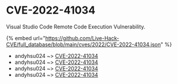 # CVE-2022-41034

Visual Studio Code Remote Code Execution Vulnerability.

{% embed url="https://github.com/Live-Hack-CVE/full_database/blob/main/cves/2022/CVE-2022-41034.json" %}


* andyhsu024 ~> [CVE-2022-41034](https://www.alice-snow.ru/2022/database/cve-2022-41034/cve-2022-41034-andyhsu024)
* andyhsu024 ~> [CVE-2022-41034](https://www.alice-snow.ru/2022/database/cve-2022-41034/cve-2022-41034-andyhsu024)
* andyhsu024 ~> [CVE-2022-41034](https://www.alice-snow.ru/2022/database/cve-2022-41034/cve-2022-41034-andyhsu024)
* andyhsu024 ~> [CVE-2022-41034](https://www.alice-snow.ru/2022/database/cve-2022-41034/cve-2022-41034-andyhsu024)